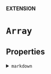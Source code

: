 **EXTENSION**

# `Array`

## Properties
<details><summary markdown="span"><code>markdown</code></summary>

```swift
public var markdown: String
```

> Render a collection of Markdown convertible elements.
>
> Elements are rendered separated by one blank line, to prevent formatting interference.

</details>
